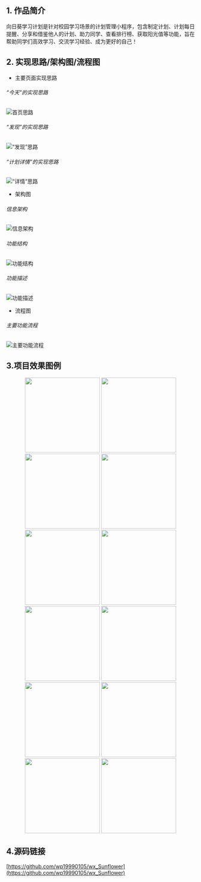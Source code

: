 ## 1. 作品简介
  向日葵学习计划是针对校园学习场景的计划管理小程序，包含制定计划、计划每日提醒、分享和借鉴他人的计划、助力同学、查看排行榜、获取阳光值等功能，旨在帮助同学们高效学习、交流学习经验、成为更好的自己！
## 2. 实现思路/架构图/流程图
- 主要页面实现思路

###### “今天”的实现思路
![首页思路](https://github.com/wp19990105/wx_Sunflower/blob/%E5%90%91%E6%97%A5%E8%91%B5/image/%E4%BB%8A%E5%A4%A9.jpg)
###### “发现”的实现思路
![“发现”思路](https://github.com/wp19990105/wx_Sunflower/blob/%E5%90%91%E6%97%A5%E8%91%B5/image/%E5%8F%91%E7%8E%B0.jpg)
###### “计划详情”的实现思路
![“详情”思路](https://github.com/wp19990105/wx_Sunflower/blob/%E5%90%91%E6%97%A5%E8%91%B5/image/%E8%AE%A1%E5%88%92%E8%AF%A6%E6%83%85.jpg)

- 架构图

###### 信息架构
![信息架构](https://github.com/wp19990105/wx_Sunflower/blob/%E5%90%91%E6%97%A5%E8%91%B5/image/%E4%BF%A1%E6%81%AF%E6%9E%B6%E6%9E%84.png)
###### 功能结构
![功能结构](https://github.com/wp19990105/wx_Sunflower/blob/%E5%90%91%E6%97%A5%E8%91%B5/image/%E5%8A%9F%E8%83%BD%E7%BB%93%E6%9E%84.png)
###### 功能描述
![功能描述](https://github.com/wp19990105/wx_Sunflower/blob/%E5%90%91%E6%97%A5%E8%91%B5/image/1.png)

- 流程图

###### 主要功能流程
![主要功能流程](https://github.com/wp19990105/wx_Sunflower/blob/%E5%90%91%E6%97%A5%E8%91%B5/image/%E6%B5%81%E7%A8%8B%E5%9B%BE.png)
## 3.项目效果图例
<div align="center">
  <img src="https://github.com/wp19990105/wx_Sunflower/blob/%E5%90%91%E6%97%A5%E8%91%B5/image/today.jpg"  width=200" >
  <img src="https://github.com/wp19990105/wx_Sunflower/blob/%E5%90%91%E6%97%A5%E8%91%B5/image/%E9%A1%B9%E7%9B%AE%E6%A0%B7%E4%BE%8B%E5%9B%BE/%E5%8F%91%E7%8E%B0.jpg" width="200" >
   <img src="https://github.com/wp19990105/wx_Sunflower/blob/%E5%90%91%E6%97%A5%E8%91%B5/image/%E9%A1%B9%E7%9B%AE%E6%A0%B7%E4%BE%8B%E5%9B%BE/%E6%88%91%E7%9A%84.jpg" width="200" >
   <img src="https://github.com/wp19990105/wx_Sunflower/blob/%E5%90%91%E6%97%A5%E8%91%B5/image/%E9%A1%B9%E7%9B%AE%E6%A0%B7%E4%BE%8B%E5%9B%BE/%E6%8E%92%E8%A1%8C%E6%A6%9C.jpg"  width=200" >
 </div>
 
 <div align="center">
  <img src="https://github.com/wp19990105/wx_Sunflower/blob/%E5%90%91%E6%97%A5%E8%91%B5/image/%E9%A1%B9%E7%9B%AE%E6%A0%B7%E4%BE%8B%E5%9B%BE/%E6%88%91%E7%9A%84%E8%AE%A1%E5%88%92.jpg"  width=200" >
  <img src="https://github.com/wp19990105/wx_Sunflower/blob/%E5%90%91%E6%97%A5%E8%91%B5/image/create.jpg" width="200" >
   <img src="https://github.com/wp19990105/wx_Sunflower/blob/%E5%90%91%E6%97%A5%E8%91%B5/image/%E9%A1%B9%E7%9B%AE%E6%A0%B7%E4%BE%8B%E5%9B%BE/%E6%88%91%E7%9A%84%E8%AE%A1%E5%88%92%E8%AF%A6%E6%83%85_1.jpg" width="200" >
   <img src="https://github.com/wp19990105/wx_Sunflower/blob/%E5%90%91%E6%97%A5%E8%91%B5/image/%E9%A1%B9%E7%9B%AE%E6%A0%B7%E4%BE%8B%E5%9B%BE/%E6%88%91%E7%9A%84%E8%AE%A1%E5%88%92%E8%AF%A6%E6%83%85_2.jpg"  width=200" >
  
  
   
 </div>
 
  <div align="center">
  
  <img src="https://github.com/wp19990105/wx_Sunflower/blob/%E5%90%91%E6%97%A5%E8%91%B5/image/%E9%A1%B9%E7%9B%AE%E6%A0%B7%E4%BE%8B%E5%9B%BE/%E6%90%9C%E7%B4%A2%E8%AE%A1%E5%88%92.jpg" width="200" >
   <img src="https://github.com/wp19990105/wx_Sunflower/blob/%E5%90%91%E6%97%A5%E8%91%B5/image/%E9%A1%B9%E7%9B%AE%E6%A0%B7%E4%BE%8B%E5%9B%BE/%E7%94%A8%E6%88%B7%E4%B8%BB%E9%A1%B5.jpg" width="200" >
     <img src="https://github.com/wp19990105/wx_Sunflower/blob/%E5%90%91%E6%97%A5%E8%91%B5/image/%E9%A1%B9%E7%9B%AE%E6%A0%B7%E4%BE%8B%E5%9B%BE/%E5%88%AB%E4%BA%BA%E7%9A%84%E8%AE%A1%E5%88%92%E8%AF%A6%E6%83%85_1.jpg" width="200" >
   <img src="https://github.com/wp19990105/wx_Sunflower/blob/%E5%90%91%E6%97%A5%E8%91%B5/image/%E9%A1%B9%E7%9B%AE%E6%A0%B7%E4%BE%8B%E5%9B%BE/%E5%88%AB%E4%BA%BA%E7%9A%84%E8%AE%A1%E5%88%92%E8%AF%A6%E6%83%85_2.jpg" width="200" >

 </div>

## 4.源码链接
[https://github.com/wp19990105/wx_Sunflower](https://github.com/wp19990105/wx_Sunflower)
